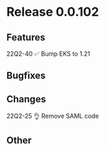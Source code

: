 # Release 0.0.102

## Features

22Q2-40 ✅ Bump EKS to 1.21

## Bugfixes

## Changes

22Q2-25 👌 Remove SAML code

## Other

